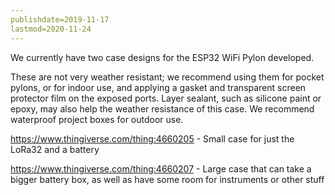 ```yaml
---
publishdate=2019-11-17
lastmod=2020-11-24
---
```


We currently have two case designs for the ESP32 WiFi Pylon developed.

These are not very weather resistant; we recommend using them for pocket pylons, or for indoor use, and applying a gasket and transparent screen protector film on the
exposed ports. Layer sealant, such as silicone paint or epoxy, may also help the weather resistance of this case. We recommend waterproof project boxes for outdoor use.

https://www.thingiverse.com/thing:4660205 - Small case for just the LoRa32 and a battery

https://www.thingiverse.com/thing:4660207 - Large case that can take a bigger battery box, as well as have some room for instruments or other stuff